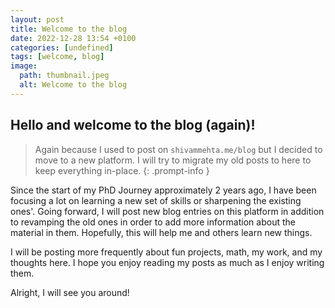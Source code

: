 ```yaml
---
layout: post
title: Welcome to the blog
date: 2022-12-28 13:54 +0100
categories: [undefined]
tags: [welcome, blog]
image:
  path: thumbnail.jpeg
  alt: Welcome to the blog
---
```


## Hello and welcome to the blog (again)!

> Again because I used to post on `shivammehta.me/blog` but I decided to move to a new platform. I will try to migrate my old posts to here to keep everything in-place.
{: .prompt-info }

Since the start of my PhD Journey approximately 2 years ago, I have been focusing a lot on learning a new set of skills or sharpening the existing ones'. Going forward, I will post new blog entries on this platform in addition to revamping the old ones in order to add more information about the material in them. Hopefully, this will help me and others learn new things.

I will be posting more frequently about fun projects, math, my work, and my thoughts here. I hope you enjoy reading my posts as much as I enjoy writing them.

Alright, I will see you around!
